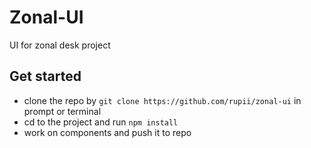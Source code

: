 # Zonal-UI
UI for zonal desk project

## Get started
- clone the repo by `git clone https://github.com/rupii/zonal-ui` in prompt or terminal
- cd to the project and run `npm install`
- work on components and push it to repo
